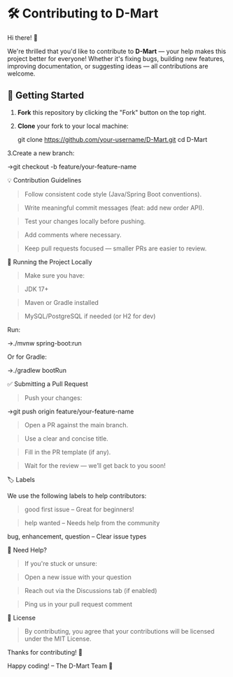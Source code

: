 # 🛠️ Contributing to D-Mart

Hi there! 👋  

We're thrilled that you'd like to contribute to **D-Mart** — your help makes this project better for everyone! Whether it's fixing bugs, building new features, improving documentation, or suggesting ideas — all contributions are welcome.

## 🚀 Getting Started

1. **Fork** this repository by clicking the "Fork" button on the top right.  
2. **Clone** your fork to your local machine:

   git clone https://github.com/your-username/D-Mart.git
   cd D-Mart

3.Create a new branch:

->git checkout -b feature/your-feature-name

💡 Contribution Guidelines

>Follow consistent code style (Java/Spring Boot conventions).

>Write meaningful commit messages (feat: add new order API).

>Test your changes locally before pushing.

>Add comments where necessary.

>Keep pull requests focused — smaller PRs are easier to review.

🧪 Running the Project Locally

>Make sure you have:

>JDK 17+

>Maven or Gradle installed

>MySQL/PostgreSQL if needed (or H2 for dev)

Run:

->./mvnw spring-boot:run

Or for Gradle:

->./gradlew bootRun

✅ Submitting a Pull Request

>Push your changes:

->git push origin feature/your-feature-name

>Open a PR against the main branch.

>Use a clear and concise title.

>Fill in the PR template (if any).

>Wait for the review — we’ll get back to you soon!

🏷️ Labels

We use the following labels to help contributors:

>good first issue – Great for beginners!

>help wanted – Needs help from the community

bug, enhancement, question – Clear issue types

🙋 Need Help?

>If you're stuck or unsure:

>Open a new issue with your question

>Reach out via the Discussions tab (if enabled)

>Ping us in your pull request comment

📜 License

>By contributing, you agree that your contributions will be licensed under the MIT License.

Thanks for contributing! 💙

Happy coding!
– The D-Mart Team 🛒